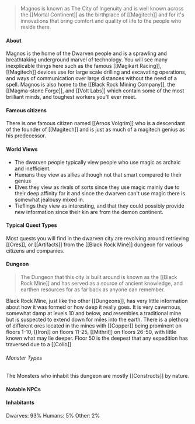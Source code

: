 > Magnos is known as The City of Ingenuity and is well known across the [[Mortal Continent]] as the birthplace of [[Magitech]] and for it's innovations that bring comfort and quality of life to the people who reside there.

#### About
Magnos is the home of the Dwarven people and is a sprawling and breathtaking underground marvel of technology. You will see many inexplicable things here such as the famous [[Magikart Racing]], [[Magitech]] devices use for large scale drilling and excavating operations, and ways of communication over large distances without the need of a spell. Magnos is also home to the [[Black Rock Mining Company]], the [[Magma-stone Forge]], and [[Volt Labs]] which contain some of the most brilliant minds, and toughest workers you'll ever meet.

#### Famous citizens
There is one famous citizen named [[Arnos Volgrim]] who is a descendant of the founder of [[Magitech]] and is just as much of a magitech genius as his predecessor.
#### World Views
- The dwarven people typically view people who use magic as archaic and inefficient.
- Humans they view as allies although not that smart compared to their genius
- Elves they view as rivals of sorts since they use magic mainly due to their deep affinity for it and since the dwarven can't use magic there is somewhat jealousy mixed in.
- Tieflings they view as interesting, and that they could possibly provide new information since their kin are from the demon continent.
#### Typical Quest Types
Most quests you will find in the dwarven city are revolving around retrieving [[Ores]], or [[Artifacts]] from the [[Black Rock Mine]] dungeon for various citizens and companies.
#### Dungeon
> The Dungeon that this city is built around is known as the [[Black Rock Mine]] and has served as a source of ancient knowledge, and earthen resources for as far back as anyone can remember.

Black Rock Mine, just like the other [[Dungeons]], has very little information about how it was formed or how deep it really goes. It is very cavernous, somewhat damp at levels 10 and below, and resembles a traditional mine but is suspected to extend down for miles into the earth. There is a plethora of different ores located in the mines with [[Copper]] being prominent on floors 1-10, [[Iron]] on floors 11-25, [[Mithril]] on floors 26-50, with little known what may lie deeper. Floor 50 is the deepest that any expedition has traversed due to a [[Collo]]
###### Monster Types
The Monsters who inhabit this dungeon are mostly [[Constructs]] by nature.
#### Notable NPCs

#### Inhabitants
Dwarves: 93%
Humans: 5%
Other: 2%